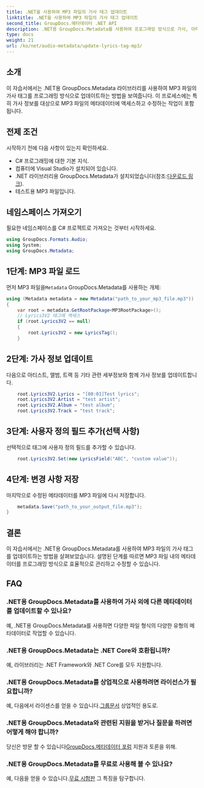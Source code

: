 ```yaml
---
title: .NET을 사용하여 MP3 파일의 가사 태그 업데이트
linktitle: .NET을 사용하여 MP3 파일의 가사 태그 업데이트
second_title: GroupDocs.메타데이터 .NET API
description: .NET용 GroupDocs.Metadata를 사용하여 프로그래밍 방식으로 가사, 아티스트, 앨범 세부 정보 등 MP3 파일 메타데이터를 업데이트하는 방법을 알아보세요.
type: docs
weight: 21
url: /ko/net/audio-metadata/update-lyrics-tag-mp3/
---
```

## 소개
이 자습서에서는 .NET용 GroupDocs.Metadata 라이브러리를 사용하여 MP3 파일의 가사 태그를 프로그래밍 방식으로 업데이트하는 방법을 보여줍니다. 이 프로세스에는 특히 가사 정보를 대상으로 MP3 파일의 메타데이터에 액세스하고 수정하는 작업이 포함됩니다.
## 전제 조건
시작하기 전에 다음 사항이 있는지 확인하세요.
- C# 프로그래밍에 대한 기본 지식.
- 컴퓨터에 Visual Studio가 설치되어 있습니다.
-  .NET 라이브러리용 GroupDocs.Metadata가 설치되었습니다(참조:[다운로드 링크](https://releases.groupdocs.com/metadata/net/)).
- 테스트용 MP3 파일입니다.

## 네임스페이스 가져오기
필요한 네임스페이스를 C# 프로젝트로 가져오는 것부터 시작하세요.
```csharp
using GroupDocs.Formats.Audio;
using System;
using GroupDocs.Metadata;
```
## 1단계: MP3 파일 로드
 먼저 MP3 파일을`Metadata` GroupDocs.Metadata를 사용하는 개체:
```csharp
using (Metadata metadata = new Metadata("path_to_your_mp3_file.mp3"))
{
    var root = metadata.GetRootPackage<MP3RootPackage>();
    // Lyrics3V2 태그에 액세스
    if (root.Lyrics3V2 == null)
    {
        root.Lyrics3V2 = new LyricsTag();
    }
```
## 2단계: 가사 정보 업데이트
다음으로 아티스트, 앨범, 트랙 등 기타 관련 세부정보와 함께 가사 정보를 업데이트합니다.
```csharp
    root.Lyrics3V2.Lyrics = "[00:01]Test lyrics";
    root.Lyrics3V2.Artist = "test artist";
    root.Lyrics3V2.Album = "test album";
    root.Lyrics3V2.Track = "test track";
```
## 3단계: 사용자 정의 필드 추가(선택 사항)
선택적으로 태그에 사용자 정의 필드를 추가할 수 있습니다.
```csharp
    root.Lyrics3V2.Set(new LyricsField("ABC", "custom value"));
```
## 4단계: 변경 사항 저장
마지막으로 수정된 메타데이터를 MP3 파일에 다시 저장합니다.
```csharp
    metadata.Save("path_to_your_output_file.mp3");
}
```

## 결론
이 자습서에서는 .NET용 GroupDocs.Metadata를 사용하여 MP3 파일의 가사 태그를 업데이트하는 방법을 살펴보았습니다. 설명된 단계를 따르면 MP3 파일 내의 메타데이터를 프로그래밍 방식으로 효율적으로 관리하고 수정할 수 있습니다.

## FAQ
### .NET용 GroupDocs.Metadata를 사용하여 가사 외에 다른 메타데이터를 업데이트할 수 있나요?
예, .NET용 GroupDocs.Metadata를 사용하면 다양한 파일 형식의 다양한 유형의 메타데이터로 작업할 수 있습니다.
### .NET용 GroupDocs.Metadata는 .NET Core와 호환됩니까?
예, 라이브러리는 .NET Framework와 .NET Core를 모두 지원합니다.
### .NET용 GroupDocs.Metadata를 상업적으로 사용하려면 라이선스가 필요합니까?
 예, 다음에서 라이센스를 얻을 수 있습니다.[그룹문서](https://purchase.groupdocs.com/buy) 상업적인 용도로.
### .NET용 GroupDocs.Metadata와 관련된 지원을 받거나 질문을 하려면 어떻게 해야 합니까?
 당신은 방문 할 수 있습니다[GroupDocs.메타데이터 포럼](https://forum.groupdocs.com/c/metadata/14) 지원과 토론을 위해.
### .NET용 GroupDocs.Metadata를 무료로 사용해 볼 수 있나요?
 예, 다음을 얻을 수 있습니다.[무료 시험판](https://releases.groupdocs.com/) 그 특징을 탐구합니다.